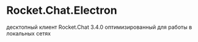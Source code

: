 # Rocket.Chat.Electron
десктопный клиент Rocket.Chat 3.4.0 оптимизированный для работы в локальных сетях
